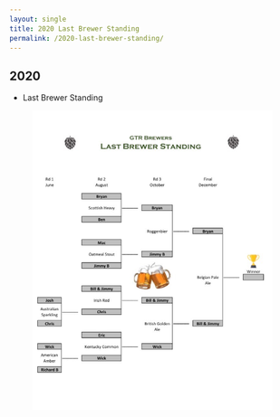 ```yaml
---
layout: single
title: 2020 Last Brewer Standing
permalink: /2020-last-brewer-standing/
---
```


## 2020
 - Last Brewer Standing
  <figure> <img src="/assets/images/2020-last-brewer-standing.jpg"> </figure>
